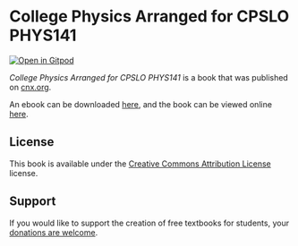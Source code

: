 # College Physics Arranged for CPSLO PHYS141

[![Open in Gitpod](https://gitpod.io/button/open-in-gitpod.svg)](https://gitpod.io/from-referrer/)

_College Physics Arranged for CPSLO PHYS141_ is a book that was published on [cnx.org](https://cnx.org/).

An ebook can be downloaded [here](https://github.com/cnx-user-books/cnxbook-college-physics-arranged-for-cpslo-phys141/releases/latest), and the book can be viewed online [here](https://github.com/cnx-user-books/cnxbook-college-physics-arranged-for-cpslo-phys141/releases/latest).

## License
This book is available under the [Creative Commons Attribution License](./LICENSE) license.

## Support
If you would like to support the creation of free textbooks for students, your [donations are welcome](https://riceconnect.rice.edu/donation/support-openstax-banner).
